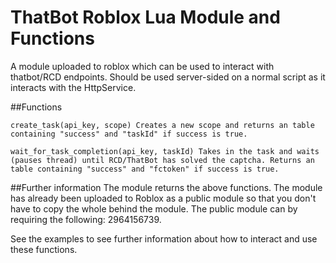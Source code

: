 # ThatBot Roblox Lua Module and Functions

A module uploaded to roblox which can be used to interact with thatbot/RCD endpoints.
Should be used server-sided on a normal script as it interacts with the HttpService.

##Functions

```
create_task(api_key, scope) Creates a new scope and returns an table containing "success" and "taskId" if success is true.
```
```
wait_for_task_completion(api_key, taskId) Takes in the task and waits (pauses thread) until RCD/ThatBot has solved the captcha. Returns an table containing "success" and "fctoken" if success is true.
```

##Further information
The module returns the above functions. The module has already been uploaded to Roblox as a public module so that you don't have to copy the whole behind the module.
The public module can by requiring the following: 2964156739.

See the examples to see further information about how to interact and use these functions.